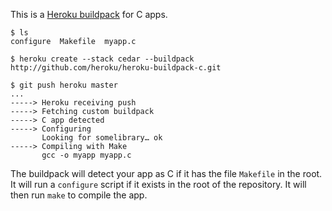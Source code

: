 This is a [Heroku buildpack](http://devcenter.heroku.com/articles/buildpacks) for C apps.

    $ ls
    configure  Makefile  myapp.c

    $ heroku create --stack cedar --buildpack http://github.com/heroku/heroku-buildpack-c.git

    $ git push heroku master
    ...
    -----> Heroku receiving push
    -----> Fetching custom buildpack
    -----> C app detected
    -----> Configuring
           Looking for somelibrary… ok
    -----> Compiling with Make
           gcc -o myapp myapp.c
           
The buildpack will detect your app as C if it has the file `Makefile` in the root.  It will run a `configure` script if it exists in the root of the repository. It will then run `make` to compile the app.
